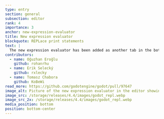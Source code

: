 ```yaml
---
type: entry
section: general
subsection: editor
rank: 4
importance: 3
anchor: new-expression-evaluator
title: New expression evaluator
blockquote: REPLace print statements
text: |
  The new expression evaluator has been added as another tab in the bottom panel of the editor. In there, you can evaluate expressions using the local state directly while stopped at a breakpoint.
contributors:
  - name: Oğuzhan Eroğlu
    github: rohanrhu
  - name: Erik Selecký
    github: rxlecky
  - name: Tomasz Chabora
    github: KoBeWi
read_more: https://github.com/godotengine/godot/pull/97647
image_alt: Picture of the new expression evaluator in the editor showing expression results.
image_src: /storage/releases/4.4/images/godot_repl.webp
image_src_2x: /storage/releases/4.4/images/godot_repl.webp
media_position: bottom
position: bottom-center
---
```

